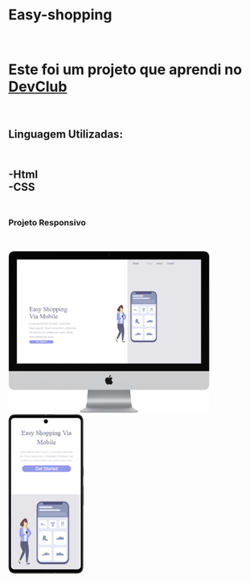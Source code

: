 # Easy-shopping
<br>
<h1>Este foi um projeto que aprendi no <a href="https://rodolfomori.com.br/devclub/">DevClub</a></h1>
<br>
<h2>Linguagem Utilizadas:<h2/>
<br>
  -Html
  <br>
  -CSS
  <br>
  <br>
  <h3> Projeto Responsivo </h3>
  <br>
  
<img src="https://github.com/ElderLopes/Easy-shopping/blob/master/img/iMac%2027-inch%20Mockup.png" width= 400px /><img src="https://github.com/ElderLopes/Easy-shopping/blob/master/img/Pixel%207%20Pro%20Mockup.png" width= 150px/>
  <br>
